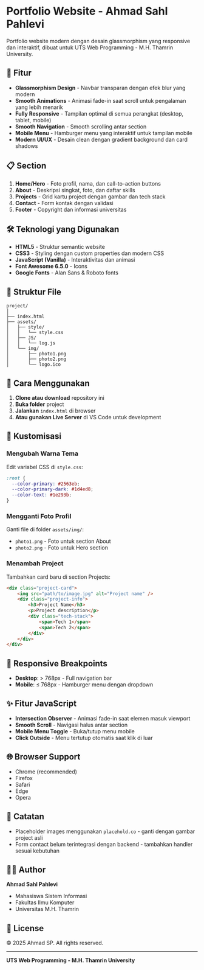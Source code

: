 # Portfolio Website - Ahmad Sahl Pahlevi

Portfolio website modern dengan desain glassmorphism yang responsive dan interaktif, dibuat untuk UTS Web Programming - M.H. Thamrin University.

## 🎨 Fitur

- **Glassmorphism Design** - Navbar transparan dengan efek blur yang modern
- **Smooth Animations** - Animasi fade-in saat scroll untuk pengalaman yang lebih menarik
- **Fully Responsive** - Tampilan optimal di semua perangkat (desktop, tablet, mobile)
- **Smooth Navigation** - Smooth scrolling antar section
- **Mobile Menu** - Hamburger menu yang interaktif untuk tampilan mobile
- **Modern UI/UX** - Desain clean dengan gradient background dan card shadows

## 📋 Section

1. **Home/Hero** - Foto profil, nama, dan call-to-action buttons
2. **About** - Deskripsi singkat, foto, dan daftar skills
3. **Projects** - Grid kartu project dengan gambar dan tech stack
4. **Contact** - Form kontak dengan validasi
5. **Footer** - Copyright dan informasi universitas

## 🛠️ Teknologi yang Digunakan

- **HTML5** - Struktur semantic website
- **CSS3** - Styling dengan custom properties dan modern CSS
- **JavaScript (Vanilla)** - Interaktivitas dan animasi
- **Font Awesome 6.5.0** - Icons
- **Google Fonts** - Alan Sans & Roboto fonts

## 📁 Struktur File
```
project/
│
├── index.html
├── assets/
│   ├── style/
│   │   └── style.css
│   ├── JS/
│   │   └── log.js
│   └── img/
│       ├── photo1.png
│       ├── photo2.png
│       └── logo.ico
```

## 🚀 Cara Menggunakan

1. **Clone atau download** repository ini
2. **Buka folder** project
3. **Jalankan** `index.html` di browser
4. **Atau gunakan Live Server** di VS Code untuk development

## 🎨 Kustomisasi

### Mengubah Warna Tema

Edit variabel CSS di `style.css`:
```css
:root {
  --color-primary: #2563eb;
  --color-primary-dark: #1d4ed8;
  --color-text: #1e293b;
}
```

### Mengganti Foto Profil

Ganti file di folder `assets/img/`:
- `photo1.png` - Foto untuk section About
- `photo2.png` - Foto untuk Hero section

### Menambah Project

Tambahkan card baru di section Projects:
```html
<div class="project-card">
    <img src="path/to/image.jpg" alt="Project name" />
    <div class="project-info">
        <h3>Project Name</h3>
        <p>Project description</p>
        <div class="tech-stack">
            <span>Tech 1</span>
            <span>Tech 2</span>
        </div>
    </div>
</div>
```

## 📱 Responsive Breakpoints

- **Desktop**: > 768px - Full navigation bar
- **Mobile**: ≤ 768px - Hamburger menu dengan dropdown

## ✨ Fitur JavaScript

- **Intersection Observer** - Animasi fade-in saat elemen masuk viewport
- **Smooth Scroll** - Navigasi halus antar section
- **Mobile Menu Toggle** - Buka/tutup menu mobile
- **Click Outside** - Menu tertutup otomatis saat klik di luar

## 🌐 Browser Support

- Chrome (recommended)
- Firefox
- Safari
- Edge
- Opera

## 📝 Catatan

- Placeholder images menggunakan `placehold.co` - ganti dengan gambar project asli
- Form contact belum terintegrasi dengan backend - tambahkan handler sesuai kebutuhan

## 👨‍💻 Author

**Ahmad Sahl Pahlevi**
- Mahasiswa Sistem Informasi
- Fakultas Ilmu Komputer
- Universitas M.H. Thamrin

## 📄 License

© 2025 Ahmad SP. All rights reserved.

---

**UTS Web Programming - M.H. Thamrin University**